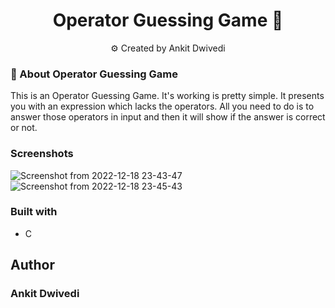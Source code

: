 <h1 align="center">Operator Guessing Game 🤖</h1>
<p align="center">
      ⚙️ Created by Ankit Dwivedi
</p>

### 🎯 About Operator Guessing Game

This is an Operator Guessing Game. It's working is pretty simple. It presents you with an expression which lacks the operators. All you need to do is to answer those operators in input and then it will show if the answer is correct or not.


### Screenshots

![Screenshot from 2022-12-18 23-43-47](https://user-images.githubusercontent.com/65527745/208314066-1774608e-a858-487b-8494-df047999cb27.png)
![Screenshot from 2022-12-18 23-45-43](https://user-images.githubusercontent.com/65527745/208314070-c37e7a1c-d6a5-491d-8c79-9a73992acc52.png)

### Built with

- C

## Author
### Ankit Dwivedi
